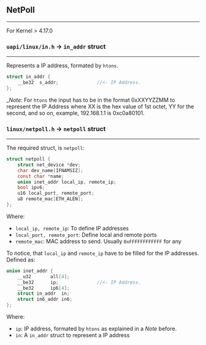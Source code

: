 ## NetPoll
---
For Kernel > 4.17.0

### `uapi/linux/in.h` -> `in_addr` struct
---
Represents a IP address, formated by `htons`.

```c 
struct in_addr {
	__be32	s_addr;              //<- IP Address. 
};
```
__Note_: For `htons` the input has to be in the format 0xXXYYZZMM to represent the IP Address where XX is the hex value of 1st octet, YY for the second, and so on, example, 192.168.1.1 is 0xc0a80101.

### `linux/netpoll.h` -> `netpoll` struct
---
The required struct, is `netpoll`:
```c
struct netpoll {
	struct net_device *dev;
	char dev_name[IFNAMSIZ];
	const char *name;
	union inet_addr local_ip, remote_ip;
	bool ipv6;
	u16 local_port, remote_port;
	u8 remote_mac[ETH_ALEN];
};
```
Where:
- `local_ip, remote_ip`: To define IP addresses
- `local_port, remote_port`: Define local and remote ports
- `remote_mac`: MAC address to send. Usually `0xFFFFFFFFFFFF` for any

To notice, that `local_ip` and `remote_ip` have to be filled for the IP addresses. Defined as:
```c
union inet_addr {
	__u32		all[4];
	__be32		ip;              //<- IP Address. 
	__be32		ip6[4];
	struct in_addr	in;
	struct in6_addr	in6;
};
```
Where:
- `ip`: IP address, formated by `htons` as explained in a _Note_ before.
- `in`: A `in_addr` struct to represent a IP address


